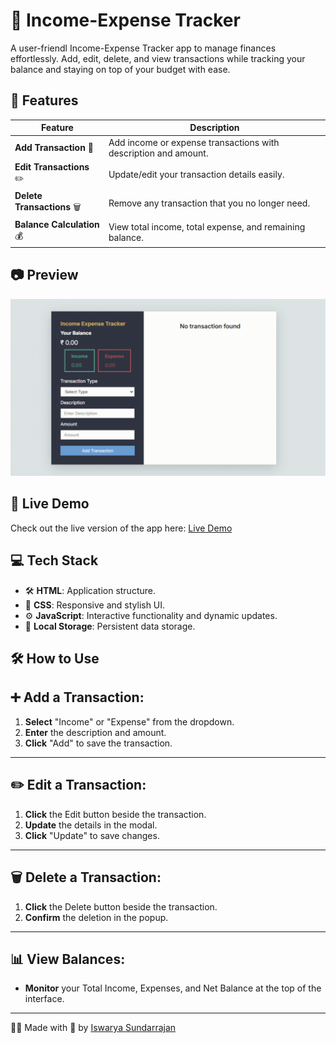 # 💸 Income-Expense Tracker

A user-friendl Income-Expense Tracker app to manage finances effortlessly. Add, edit, delete, and view transactions while tracking your balance and staying on top of your budget with ease.

## 🧩 Features

| Feature                  | Description                                                                               |
|--------------------------|-------------------------------------------------------------------------------------------|
| **Add Transaction** 📝   | Add income or expense transactions with description and amount.                           |
| **Edit Transactions** ✏️ | Update/edit your transaction details easily.                                                   |
| **Delete Transactions** 🗑️ | Remove any transaction that you no longer need.                                           |
| **Balance Calculation** 💰 | View total income, total expense, and remaining balance.                                 |


## 📷 **Preview**

<div>
<img src="./assets/preview.gif" alt="To-Do App Screenshot" width="600px"  />
</div>

## 🚀 Live Demo

Check out the live version of the app here: [Live Demo](https://iswarya-s26.github.io/Income-expense-Tracker/)



## 💻 **Tech Stack**

- 🛠️ **HTML**: Application structure.
- 🎨 **CSS**: Responsive and stylish UI.
- ⚙️ **JavaScript**: Interactive functionality and dynamic updates.
- 📂 **Local Storage**: Persistent data storage.

## 🛠️ How to Use

## ➕ Add a Transaction:
1. **Select** "Income" or "Expense" from the dropdown.
2. **Enter** the description and amount.
3. **Click** "Add" to save the transaction.

---

## ✏️ Edit a Transaction:
1. **Click** the Edit button beside the transaction.
2. **Update** the details in the modal.
3. **Click** "Update" to save changes.

---

## 🗑️ Delete a Transaction:
1. **Click** the Delete button beside the transaction.
2. **Confirm** the deletion in the popup.

---
## 📊 View Balances:
- **Monitor** your Total Income, Expenses, and Net Balance at the top of the interface.


---

👨‍💻 Made with 💖 by <a href="https://www.linkedin.com/in/iswarya26/">Iswarya Sundarrajan</a>
